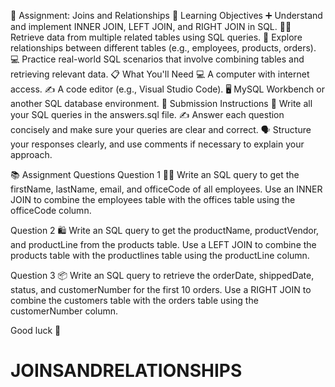 📝 Assignment: Joins and Relationships
🎯 Learning Objectives
➕ Understand and implement INNER JOIN, LEFT JOIN, and RIGHT JOIN in SQL.
👨‍💻 Retrieve data from multiple related tables using SQL queries.
🔗 Explore relationships between different tables (e.g., employees, products, orders).
💻 Practice real-world SQL scenarios that involve combining tables and retrieving relevant data.
📋 What You'll Need
💻 A computer with internet access.
✍️ A code editor (e.g., Visual Studio Code).
🖥️ MySQL Workbench or another SQL database environment.
📝 Submission Instructions
📂 Write all your SQL queries in the answers.sql file.
✍️ Answer each question concisely and make sure your queries are clear and correct.
🗣️ Structure your responses clearly, and use comments if necessary to explain your approach.

📚 Assignment Questions
Question 1 🧑‍💼
Write an SQL query to get the firstName, lastName, email, and officeCode of all employees.
Use an INNER JOIN to combine the employees table with the offices table using the officeCode column.

Question 2 🛍️
Write an SQL query to get the productName, productVendor, and productLine from the products table.
Use a LEFT JOIN to combine the products table with the productlines table using the productLine column.

Question 3 📦
Write an SQL query to retrieve the orderDate, shippedDate, status, and customerNumber for the first 10 orders.
Use a RIGHT JOIN to combine the customers table with the orders table using the customerNumber column.

Good luck 🚀
# JOINSANDRELATIONSHIPS
